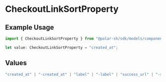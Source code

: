 # CheckoutLinkSortProperty

## Example Usage

```typescript
import { CheckoutLinkSortProperty } from "@polar-sh/sdk/models/components/checkoutlinksortproperty.js";

let value: CheckoutLinkSortProperty = "created_at";
```

## Values

```typescript
"created_at" | "-created_at" | "label" | "-label" | "success_url" | "-success_url" | "allow_discount_codes" | "-allow_discount_codes"
```